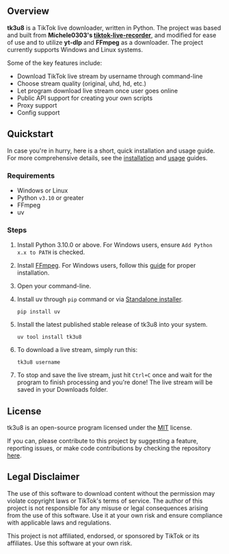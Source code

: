 ## Overview
**tk3u8** is a TikTok live downloader, written in Python. The project was based and built from <b>Michele0303's [tiktok-live-recorder](https://github.com/Michele0303/tiktok-live-recorder)</b>, and modified for ease of use and to utilize <b>yt-dlp</b> and <b>FFmpeg</b> as a downloader. The project currently supports Windows and Linux systems.

Some of the key features include:

- Download TikTok live stream by username through command-line
- Choose stream quality (original, uhd, hd, etc.)
- Let program download live stream once user goes online
- Public API support for creating your own scripts
- Proxy support
- Config support

## Quickstart

In case you're in hurry, here is a short, quick installation and usage guide. For more comprehensive details, see the [installation](./installation/index.md) and [usage](./usage/index.md) guides.

### Requirements
- Windows or Linux
- Python `v3.10` or greater
- FFmpeg
- uv

### Steps
1. Install Python 3.10.0 or above. For Windows users, ensure `Add Python x.x to PATH` is checked.
2. Install [FFmpeg](https://www.gyan.dev/ffmpeg/builds/ffmpeg-git-full.7z). For Windows users, follow this [guide](https://phoenixnap.com/kb/ffmpeg-windows#Step_1_Download_FFmpeg_for_Windows) for proper installation.
3. Open your command-line.
4. Install uv through `pip` command or via [Standalone installer](https://docs.astral.sh/uv/getting-started/installation/#standalone-installer).

    ```console
    pip install uv
    ```

5. Install the latest published stable release of tk3u8 into your system.

    ```console
    uv tool install tk3u8
    ```

6. To download a live stream, simply run this:
    
    ```console
    tk3u8 username
    ```

7. To stop and save the live stream, just hit `Ctrl+C` once and wait for the program to finish processing and you're done! The live stream will be saved in your Downloads folder.

## License

tk3u8 is an open-source program licensed under the [MIT](https://github.com/Scoofszlo/tk3u8/blob/main/LICENSE) license.

If you can, please contribute to this project by suggesting a feature, reporting issues, or make code contributions by checking the repository [here](https://github.com/Scoofszlo/tk3u8).

## Legal Disclaimer

The use of this software to download content without the permission may violate copyright laws or TikTok's terms of service. The author of this project is not responsible for any misuse or legal consequences arising from the use of this software. Use it at your own risk and ensure compliance with applicable laws and regulations.

This project is not affiliated, endorsed, or sponsored by TikTok or its affiliates. Use this software at your own risk.
